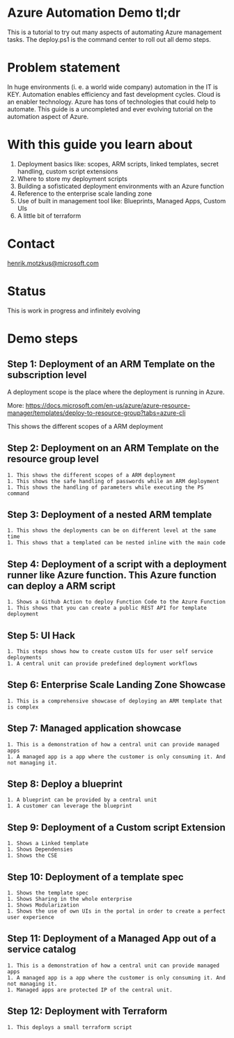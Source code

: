 # Azure Automation Demo tl;dr
This is a tutorial to try out many aspects of automating Azure management tasks. The deploy.ps1 is the command center to roll out all demo steps.

# Problem statement
In huge environments (i. e. a world wide company) automation in the IT is KEY. Automation enables efficiency and fast development cycles. Cloud is an enabler technology. Azure has tons of technologies that could help to automate. This guide is a uncompleted and ever evolving tutorial on the automation aspect of Azure.

# With this guide you learn about 

1. Deployment basics like: scopes, ARM scripts, linked templates, secret handling, custom script extensions
1. Where to store my deployment scripts
1. Building a sofisticated deployment environments with an Azure function
1. Reference to the enterprise scale landing zone
1. Use of built in management tool like: Blueprints, Managed Apps, Custom UIs
1. A little bit of terraform


# Contact
henrik.motzkus@microsoft.com

# Status
This is work in progress and infinitely evolving 

# Demo steps
   
## Step 1: Deployment of an ARM Template on the subscription level
A deployment scope is the place where the deployment is running in Azure.

More: https://docs.microsoft.com/en-us/azure/azure-resource-manager/templates/deploy-to-resource-group?tabs=azure-cli


    
This shows the different scopes of a ARM deployment


## Step 2: Deployment on an ARM Template on the resource group level

    1. This shows the different scopes of a ARM deployment
    1. This shows the safe handling of passwords while an ARM deployment
    1. This shows the handling of parameters while executing the PS command
    
## Step 3: Deployment of a nested ARM template
    1. This shows the deployments can be on different level at the same time
    1. This shows that a templated can be nested inline with the main code

## Step 4: Deployment of a script with a deployment runner like Azure function. This Azure function can deploy a ARM script

    1. Shows a Github Action to deploy Function Code to the Azure Function
    1. This shows that you can create a public REST API for template deployment
    

## Step 5: UI Hack

    1. This steps shows how to create custom UIs for user self service deployments
    1. A central unit can provide predefined deployment workflows
    
## Step 6: Enterprise Scale Landing Zone Showcase

    1. This is a comprehensive showcase of deploying an ARM template that is complex
    
## Step 7: Managed application showcase

    1. This is a demonstration of how a central unit can provide managed apps
    1. A managed app is a app where the customer is only consuming it. And not managing it.
    
## Step 8: Deploy a blueprint

    1. A blueprint can be provided by a central unit
    1. A customer can leverage the blueprint
    
## Step 9: Deployment of a Custom script Extension 

    1. Shows a Linked template 
    1. Shows Dependensies
    1. Shows the CSE
    
## Step 10: Deployment of a template spec

    1. Shows the template spec
    1. Shows Sharing in the whole enterprise
    1. Shows Modularization
    1. Shows the use of own UIs in the portal in order to create a perfect user experience
    
## Step 11: Deployment of a Managed App out of a service catalog

    1. This is a demonstration of how a central unit can provide managed apps
    1. A managed app is a app where the customer is only consuming it. And not managing it.
    1. Managed apps are protected IP of the central unit.
    
## Step 12: Deployment with Terraform

    1. This deploys a small terraform script

